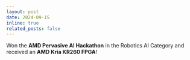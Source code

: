 ```yaml
---
layout: post
date: 2024-09-15
inline: true
related_posts: false
---
```


Won the **AMD Pervasive AI Hackathon** in the Robotics AI Category and received an **AMD Kria KR260 FPGA**!

